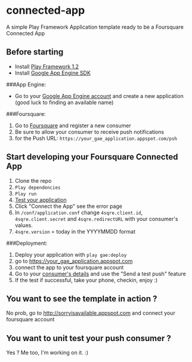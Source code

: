 connected-app
=============

A simple Play Framework Application template ready to be a Foursquare Connected App


Before starting
---------------------

   * Install [Play Framework 1.2](http://www.playframework.org/download) 
   * Install [Google App Engine SDK](https://developers.google.com/appengine/downloads#Google_App_Engine_SDK_for_Java)

###App Engine: 

   * Go to your [Google App Engine account](https://appengine.google.com/) and create a new application (good luck to finding an available name)

###Foursquare: 

  1. Go to [Foursquare](https://foursquare.com/oauth) and register a new consumer
  2. Be sure to allow your consumer to receive push notifications
  3. for the Push URL: `https://your_gae_application.appspot.com/psh`
    

Start developing your Foursquare Connected App
----------------------------------------------

  1. Clone the repo
  2. `Play dependencies`
  3. `Play run`
  4. [Test your application](http://localhost:9000/)
  5. Click "Connect the App" see the error page
  6. In `/conf/application.conf` change `4sqre.client.id`, `4sqre.client.secret` and `4sqre.redirectURL` with your consumer's values.
  7. `4sqre.version` = today in the YYYYMMDD format

###Deployment: 

  1. Deploy your application with `play gae:deploy`
  2. go to https://your_gae_application.appspot.com
  3. connect the app to your foursquare account
  4. Go to your [consumer's details](https://foursquare.com/oauth) and use the "Send a test push" feature 
  5. If the test if successful, take your phone, checkin, enjoy :)

You want to see the template in action ? 
----------------------------------------

No prob, go to http://sorryisavailable.appspot.com and connect your foursquare account

You want to unit test your push consumer ? 
------------------------------------------

Yes ? Me too, I'm working on it. :)